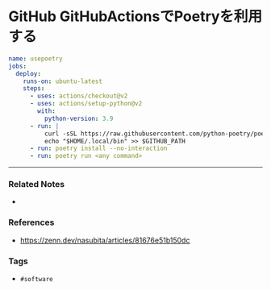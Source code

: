 # GitHub GitHubActionsでPoetryを利用する
```yml:.github/workflows/ci.yml
name: usepoetry
jobs:
  deploy:
    runs-on: ubuntu-latest
    steps:
      - uses: actions/checkout@v2
      - uses: actions/setup-python@v2
        with:
          python-version: 3.9
      - run: |
          curl -sSL https://raw.githubusercontent.com/python-poetry/poetry/master/install-poetry.py | python -
          echo "$HOME/.local/bin" >> $GITHUB_PATH
      - run: poetry install --no-interaction
      - run: poetry run <any command>
```


---
### Related Notes
- 

### References
- https://zenn.dev/nasubita/articles/81676e51b150dc

### Tags
- `#software` 